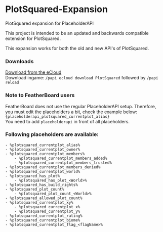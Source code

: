 # PlotSquared-Expansion
PlotSquared expansion for PlaceholderAPI

This project is intended to be an updated and backwards compatible extension for PlotSquared.

This expansion works for both the old and new API's of PlotSquared.

### Downloads
[Download from the eCloud](https://api.extendedclip.com/expansions/plotsquared/) <br>
Download ingame: `/papi ecloud download PlotSquared` followed by `/papi reload`

### Note to FeatherBoard users
FeatherBoard does not use the regular PlaceholderAPI setup. Therefore, you must edit the placeholders a bit, check the example below:    
`{placeholderapi_plotsquared_currentplot_alias}` <br>
You need to add `placeholderapi` in front of all placeholders.

### Following placeholders are available:
```
- %plotsquared_currentplot_alias%
- %plotsquared_currentplot_owner%
- %plotsquared_currentplot_members%
    - %plotsquared_currentplot_members_added%
    - %plotsquared_currentplot_members_trusted%
- %plotsquared_currentplot_members_denied%
- %plotsquared_currentplot_world%
- %plotsquared_has_plot%
    - %plotsquared_has_plot_<World>%
- %plotsquared_has_build_rights%
- %plotsquared_plot_count%
    - %plotsquared_plot_count_<World>%
- %plotsquared_allowed_plot_count%
- %plotsquared_currentplot_xy%
    - %plotsquared_currentplot_x%
    - %plotsquared_currentplot_y%
- %plotsquared_currentplot_rating%
- %plotsquared_currentplot_biome%
- %plotsquared_currentplot_flag_<flagName>%
```
